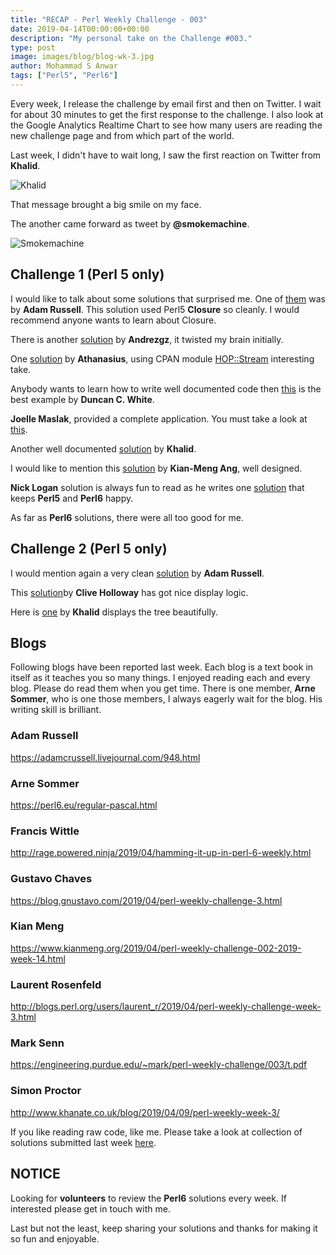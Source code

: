 ```yaml
---
title: "RECAP - Perl Weekly Challenge - 003"
date: 2019-04-14T00:00:00+00:00
description: "My personal take on the Challenge #003."
type: post
image: images/blog/blog-wk-3.jpg
author: Mohammad S Anwar
tags: ["Perl5", "Perl6"]
---
```

Every week, I release the challenge by email first and then on Twitter. I wait for about 30 minutes to get the first response to the challenge. I also look at the Google Analytics Realtime Chart to see how many users are reading the new challenge page and from which part of the world.

Last week, I didn't have to wait long, I saw the first reaction on Twitter from **Khalid**.

![Khalid](/images/blog/recap-003-001.png)

That message brought a big smile on my face.

The another came forward as tweet by **@smokemachine**.

![Smokemachine](/images/blog/recap-003-002.png)

## Challenge 1 (Perl 5 only)

I would like to talk about some solutions that surprised me. One of [them](https://github.com/manwar/perlweeklychallenge-club/blob/master/challenge-003/adam-russell/perl5/ch-1.pl) was by **Adam Russell**. This solution used Perl5 **Closure** so cleanly. I would recommend anyone wants to learn about Closure.

There is another [solution](https://github.com/manwar/perlweeklychallenge-club/blob/master/challenge-003/andrezgz/perl5/ch-1.pl) by **Andrezgz**, it twisted my brain initially.

One [solution](https://github.com/manwar/perlweeklychallenge-club/blob/master/challenge-003/athanasius/perl5/ch-1.pl) by **Athanasius**, using CPAN module [HOP::Stream](https://metacpan.org/pod/HOP::Stream) interesting take.

Anybody wants to learn how to write well documented code then [this](https://github.com/manwar/perlweeklychallenge-club/blob/master/challenge-003/duncan-c-white/perl5/ch-1.pl) is the best example by **Duncan C. White**.

**Joelle Maslak**, provided a complete application. You must take a look at [this](https://github.com/manwar/perlweeklychallenge-club/blob/master/challenge-003/joelle-maslak/perl5/ch-1.pl).

Another well documented [solution](https://github.com/manwar/perlweeklychallenge-club/blob/master/challenge-003/khalid/perl5/ch-1.pl) by **Khalid**.

I would like to mention this [solution](https://github.com/manwar/perlweeklychallenge-club/blob/master/challenge-003/kian-meng-ang/perl5/ch-1.pl) by **Kian-Meng Ang**, well designed.

**Nick Logan** solution is always fun to read as he writes one [solution](https://github.com/manwar/perlweeklychallenge-club/blob/master/challenge-003/nick-logan/perl5/ch-1.pl) that keeps **Perl5** and **Perl6** happy.

As far as **Perl6** solutions, there were all too good for me.

## Challenge 2 (Perl 5 only)
I would mention again a very clean [solution](https://github.com/manwar/perlweeklychallenge-club/blob/master/challenge-003/adam-russell/perl5/ch-2.pl) by **Adam Russell**.

This [solution](https://github.com/manwar/perlweeklychallenge-club/blob/master/challenge-003/cliveholloway/perl5/ch-2.pl)by **Clive Holloway** has got nice display logic.

Here is [one](https://github.com/manwar/perlweeklychallenge-club/blob/master/challenge-003/khalid/perl5/ch-2.pl) by **Khalid** displays the tree beautifully.

## Blogs

Following blogs have been reported last week. Each blog is a text book in itself as it teaches you so many things. I enjoyed reading each and every blog. Please do read them when you get time. There is one member, **Arne Sommer**, who is one those members, I always eagerly wait for the blog. His writing skill is brilliant.

### Adam Russell
https://adamcrussell.livejournal.com/948.html

### Arne Sommer
https://perl6.eu/regular-pascal.html

### Francis Wittle
http://rage.powered.ninja/2019/04/hamming-it-up-in-perl-6-weekly.html

### Gustavo Chaves
https://blog.gnustavo.com/2019/04/perl-weekly-challenge-3.html

### Kian Meng
https://www.kianmeng.org/2019/04/perl-weekly-challenge-002-2019-week-14.html

### Laurent Rosenfeld
http://blogs.perl.org/users/laurent_r/2019/04/perl-weekly-challenge-week-3.html

### Mark Senn
https://engineering.purdue.edu/~mark/perl-weekly-challenge/003/t.pdf

### Simon Proctor
http://www.khanate.co.uk/blog/2019/04/09/perl-weekly-week-3/

If you like reading raw code, like me. Please take a look at collection of solutions submitted last week [here](https://github.com/manwar/perlweeklychallenge-club/tree/master/challenge-003).

## NOTICE

Looking for **volunteers** to review the **Perl6** solutions every week. If interested please get in touch with me.

Last but not the least, keep sharing your solutions and thanks for making it so fun and enjoyable.
